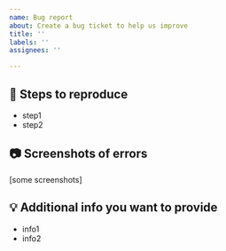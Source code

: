 ```yaml
---
name: Bug report
about: Create a bug ticket to help us improve
title: ''
labels: ''
assignees: ''

---
```


## :bug: Steps to reproduce  
- step1  
- step2  

## :camera: Screenshots of errors  
[some screenshots]

## :bulb: Additional info you want to provide  
- info1  
- info2
